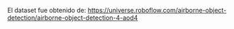 El dataset fue obtenido de: https://universe.roboflow.com/airborne-object-detection/airborne-object-detection-4-aod4
